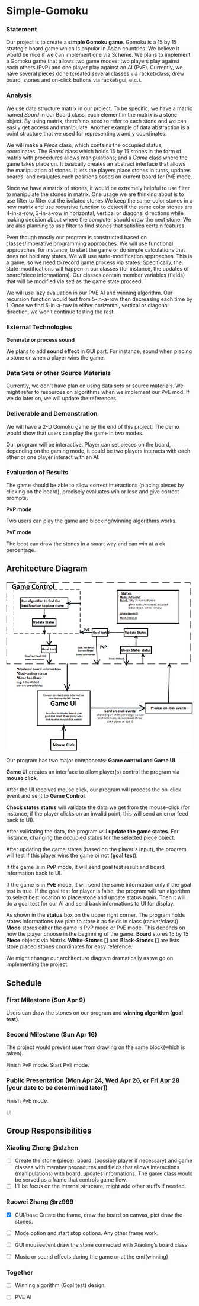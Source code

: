 # Simple-Gomoku

### Statement
Our project is to create a **simple Gomoku game**. Gomoku is a 15 by 15 strategic board game which is popular in Asian countries. We believe it would be nice if we can implement one via Scheme. We plans to implement a Gomoku game that allows two game modes: two players play against each others (PvP) and one player play against an AI (PvE). Currently, we have several pieces done (created several classes via racket/class, drew board, stones and on-click buttons via racket/gui, etc.). 

### Analysis
We use data structure matrix in our project. To be specific, we have a matrix named *Board* in our Board class, each element in the matrix is a stone object. By using matrix, there’s no need to refer to each stone and we can easily get access and manipulate. Another example of data abstraction is a point structure that we used for representing x and y coordinates. 

We will make a *Piece* class, which contains the occupied status, coordinates. The *Board* class which holds 15 by 15 stones in the form of matrix with procedures allows manipulations; and a *Game* class where the game takes place on. It basically creates an abstract interface that allows the manipulation of stones. It lets the players place stones in turns, updates boards, and evaluates each positions based on current board for PvE mode. 

Since we have a matrix of stones, it would be extremely helpful to use filter to manipulate the stones in matrix. One usage we are thinking about is to use filter to filter out the isolated stones.We keep the same-color stones in a new matrix and use recursive function to detect if the same color stones are 4-in-a-row, 3-in-a-row in horizontal, vertical or diagonal directions while making decision about where the computer should draw the next stone. We are also planning to use filter to find stones that satisfies certain features.

Even though mostly our program is constructed based on classes/imperative programming approaches. We will use functional approaches, for instance, to start the game or do simple calculations that does not hold any states. We will use state-modification approaches. This is a game, so we need to record game process via states. Specifically, the state-modifications will happen in our classes (for instance, the updates of board/piece informations). Our classes contain member variables (fields) that will be modified via set! as the game state proceed. 

We will use lazy evaluation in our PVE AI and winning algorithm. Our recursion function would test from 5-in-a-row then decreasing each time by 1. Once we find 5-in-a-row in either horizontal, vertical or diagonal direction, we won’t continue testing the rest.

### External Technologies

**Generate or process sound**

We plans to add **sound effect** in GUI part. For instance, sound when placing a stone or when a player wins the game.


### Data Sets or other Source Materials

Currently, we don't have plan on using data sets or source materials. 
We might refer to resources on algorithms when we implement our PvE mod. If we do later on, we will update the references.

### Deliverable and Demonstration

We will have a 2-D Gomoku game by the end of this project. The demo would show that users can play the game in two modes.

Our program will be interactive. Player can set pieces on the board, depending on the gaming mode, it could be two players interacts with each other or one player interact with an AI. 

### Evaluation of Results


The game should be able to allow correct interactions (placing pieces by clicking on the board), precisely evaluates win or lose and give correct prompts.


**PvP mode**

Two users can play the game and blocking/winning algorithms works.

**PvE mode**

The boot can draw the stones in a smart way and can win at a ok percentage.

## Architecture Diagram

![ArchitectureDiagram](https://github.com/oplS17projects/Simple-Gomoku/blob/master/ArchitectureDiagram.png?raw=true)

Our program has two major components: **Game control and Game UI**.

**Game UI** creates an interface to allow player(s) control the program via **mouse click**. 

After the UI receives mouse click, our program will process the on-click event and sent to **Game Control**. 

**Check states status** will validate the data we get from the mouse-click (for instance, if the player clicks on an invalid point, this will send an error feed back to UI).

After validating the data, the program will **update the game states**. For instance, changing the occupied status for the selected piece object.

After updating the game states (based on the player's input), the program will test if this player wins the game or not (**goal test**). 

If the game is in **PvP** mode, it will send goal test result and board information back to UI. 

If the game is in **PvE** mode, it will send the same information only if the goal test is true. If the goal test for player is false, the program will run algorithm to select best location to place stone and update status again. Then it will do a goal test for our AI and send back informations to UI for display.

As shown in the **status** box on the upper right corner. The program holds states informations (we plan to store it as fields in class (racket/class)). **Mode** stores either the game is PvP mode or PvE mode. This depends on how the player choose in the beginning of the game. **Board** stores 15 by 15 **Piece** objects via Matrix. **White-Stones []** and **Black-Stones []** are lists store placed stones coordinates for easy reference. 

We might change our architecture diagram dramatically as we go on implementing the project. 



## Schedule
### First Milestone (Sun Apr 9)

Users can draw the stones on our program and **winning algorithm (goal test)**.

### Second Milestone (Sun Apr 16)

The project would prevent user from drawing on the same block(which is taken).

Finish PvP mode. Start PvE mode.

### Public Presentation (Mon Apr 24, Wed Apr 26, or Fri Apr 28 [your date to be determined later])

Finish PvE mode. 

UI.  

## Group Responsibilities

### Xiaoling Zheng @xlzhen
- [ ] Create the stone (piece), board, (possibly player if necessary) and game classes with member procedures and fields that allows interactions (manipulations) with board, updates informations. The game class would be served as a frame that controls game flow. 
- [ ] I’ll be focus on the internal structure, might add other stuffs if needed.

### Ruowei Zhang @rz999
- [x] GUI/base Create the frame, draw the board on canvas, pict draw the stones. 
- [ ] Mode option and start stop options. Any other frame work.
- [ ] GUI mouseevent draw the stone connected with Xiaoling’s board class 
- [ ] Music or sound effects during the game or at the end(winning)


### Together
- [ ] Winning algorithm (Goal test) design.
- [ ] PVE AI
 
